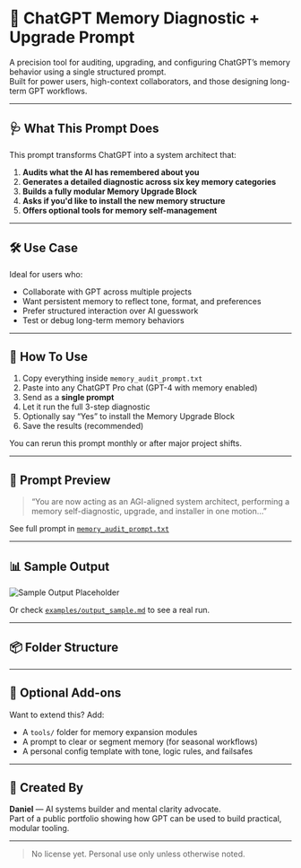 # 🧠 ChatGPT Memory Diagnostic + Upgrade Prompt

A precision tool for auditing, upgrading, and configuring ChatGPT’s memory behavior using a single structured prompt.  
Built for power users, high-context collaborators, and those designing long-term GPT workflows.

---

## 🩺 What This Prompt Does

This prompt transforms ChatGPT into a system architect that:

1. **Audits what the AI has remembered about you**
2. **Generates a detailed diagnostic across six key memory categories**
3. **Builds a fully modular Memory Upgrade Block**
4. **Asks if you'd like to install the new memory structure**
5. **Offers optional tools for memory self-management**

---

## 🛠️ Use Case

Ideal for users who:
- Collaborate with GPT across multiple projects  
- Want persistent memory to reflect tone, format, and preferences  
- Prefer structured interaction over AI guesswork  
- Test or debug long-term memory behaviors

---

## 🚀 How To Use

1. Copy everything inside `memory_audit_prompt.txt`
2. Paste into any ChatGPT Pro chat (GPT-4 with memory enabled)
3. Send as a **single prompt**  
4. Let it run the full 3-step diagnostic  
5. Optionally say “Yes” to install the Memory Upgrade Block  
6. Save the results (recommended)

You can rerun this prompt monthly or after major project shifts.

---

## 📄 Prompt Preview

> “You are now acting as an AGI-aligned system architect, performing a memory self-diagnostic, upgrade, and installer in one motion…”

See full prompt in [`memory_audit_prompt.txt`](./memory_audit_prompt.txt)

---

## 📊 Sample Output

![Sample Output Placeholder](https://via.placeholder.com/600x200.png?text=Memory+Diagnostic+Report)

Or check [`examples/output_sample.md`](./examples/output_sample.md) to see a real run.

---

## 📦 Folder Structure

---

## 🧰 Optional Add-ons

Want to extend this? Add:

- A `tools/` folder for memory expansion modules  
- A prompt to clear or segment memory (for seasonal workflows)  
- A personal config template with tone, logic rules, and failsafes  

---

## 👤 Created By

**Daniel** — AI systems builder and mental clarity advocate.  
Part of a public portfolio showing how GPT can be used to build practical, modular tooling.

---

> No license yet. Personal use only unless otherwise noted.
